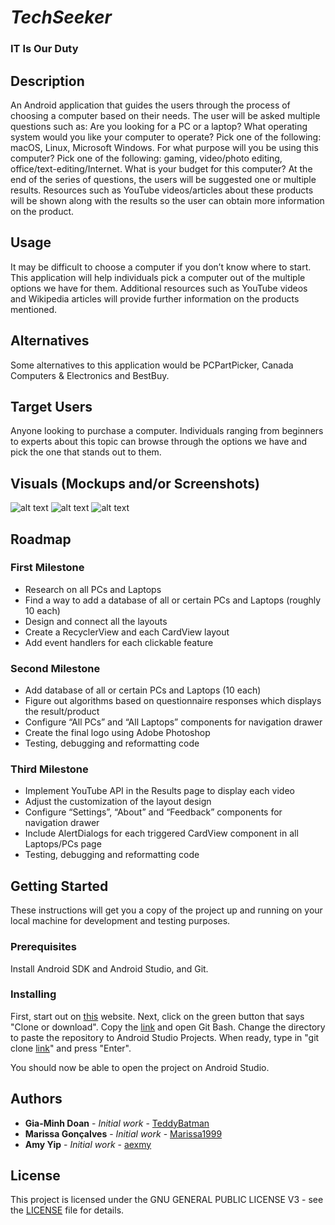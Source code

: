 # *TechSeeker*
### IT Is Our Duty

## Description

An Android application that guides the users through the process of choosing a computer based on their needs. The user will be asked multiple questions such as: Are you looking for a PC or a laptop? What operating system would you like your computer to operate? Pick one of the following: macOS, Linux, Microsoft Windows. For what purpose will you be using this computer? Pick one of the following: gaming, video/photo editing, office/text-editing/Internet. What is your budget for this computer? At the end of the series of questions, the users will be suggested one or multiple results. Resources such as YouTube videos/articles about these products will be shown along with the results so the user can obtain more information on the product.

## Usage

It may be difficult to choose a computer if you don’t know where to start. This application will help individuals pick a computer out of the multiple options we have for them. Additional resources such as YouTube videos and Wikipedia articles will provide further information on the products mentioned.

## Alternatives

Some alternatives to this application would be PCPartPicker, Canada Computers & Electronics and BestBuy.

## Target Users

Anyone looking to purchase a computer. Individuals ranging from beginners to experts about this topic can browse through the options we have and pick the one that stands out to them.

## Visuals (Mockups and/or Screenshots)

![alt text](https://framagit.org/aexmy/techseeker/uploads/f405d0dab759b766581935bf535e32fc/image2.png "FirstQuestion screen") ![alt text](https://framagit.org/aexmy/techseeker/uploads/2ac020a759bd6a53c05d4ef0aefb97b1/image7.png "Result screen") ![alt text](https://framagit.org/aexmy/techseeker/uploads/5bdc6754baff9c4e0e09f5603fadb8e0/image8.png "AllLaptops screen") 


## Roadmap
### First Milestone

- Research on all PCs and Laptops
- Find a way to add a database of all or certain PCs and Laptops (roughly 10 each)
- Design and connect all the layouts
- Create a RecyclerView and each CardView layout
- Add event handlers for each clickable feature

### Second Milestone

- Add database of all or certain PCs and Laptops (10 each)
- Figure out algorithms based on questionnaire responses which displays the result/product
- Configure “All PCs” and “All Laptops” components for navigation drawer
- Create the final logo using Adobe Photoshop
- Testing, debugging and reformatting code

### Third Milestone

- Implement YouTube API in the Results page to display each video
- Adjust the customization of the layout design
- Configure “Settings”, “About”  and “Feedback” components for navigation drawer
- Include AlertDialogs for each triggered CardView component in all Laptops/PCs page
- Testing, debugging and reformatting code

## Getting Started

These instructions will get you a copy of the project up and running on your local machine for development and testing purposes. 

### Prerequisites

Install Android SDK and Android Studio, and Git.

### Installing

First, start out on [this](https://framagit.org/aexmy/techseeker) website. 
Next, click on the green button that says "Clone or download". 
Copy the [link](https://framagit.org/aexmy/techseeker) and open Git Bash. 
Change the directory to paste the repository to Android Studio Projects. 
When ready, type in "git clone [link](https://framagit.org/aexmy/techseeker)" and press "Enter". 

You should now be able to open the project on Android Studio.

## Authors

* **Gia-Minh Doan** - *Initial work* - [TeddyBatman](https://github.com/teddybatman)
* **Marissa Gonçalves** - *Initial work* - [Marissa1999](https://github.com/Marissa1999)
* **Amy Yip** - *Initial work* - [aexmy](https://github.com/aexmy)

## License

This project is licensed under the  GNU GENERAL PUBLIC LICENSE V3 - see the [LICENSE](https://framagit.org/aexmy/techseeker/blob/master/LICENSE) file for details.

